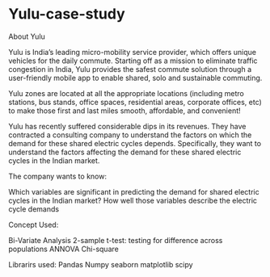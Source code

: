 # Yulu-case-study
About Yulu

Yulu is India’s leading micro-mobility service provider, which offers unique vehicles for the daily commute. Starting off as a mission to eliminate traffic congestion in India, Yulu provides the safest commute solution through a user-friendly mobile app to enable shared, solo and sustainable commuting.

Yulu zones are located at all the appropriate locations (including metro stations, bus stands, office spaces, residential areas, corporate offices, etc) to make those first and last miles smooth, affordable, and convenient!

Yulu has recently suffered considerable dips in its revenues. They have contracted a consulting company to understand the factors on which the demand for these shared electric cycles depends. Specifically, they want to understand the factors affecting the demand for these shared electric cycles in the Indian market.

The company wants to know:

Which variables are significant in predicting the demand for shared electric cycles in the Indian market?
How well those variables describe the electric cycle demands

Concept Used:

Bi-Variate Analysis
2-sample t-test: testing for difference across populations
ANNOVA
Chi-square

Librarirs used:
Pandas
Numpy
seaborn
matplotlib
scipy

